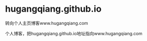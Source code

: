 # hugangqiang.github.io
转向个人主页博客www.hugangqiang.com

个人博客，把hugangqiang.github.io地址指向www.hugangqiang.com

